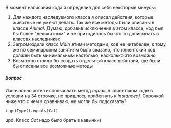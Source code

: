В момент написания кода я определил для себя некоторые минусы:

1) Для каждого наследуемого класса я описал действия, которые животные не умеют делать. 
Так же все методы были описаны в классе *Animal*. Думаю, добавив исключения в этом классе, 
код был бы более "деликатным" и не приходилось бы что то дописывать в классах наследниках
2) Загромоздили класс *Main* этими методами, код не читабелен, к тому же по семинарским занятиям было сказано, 
что клиентский код должен быть минимальным настолько, насколько это возможно
3) Возможно стоило бы создать отдельный класс действий, где были бы описаны все возможные методы

##### Вопрос
Изначально хотел использовать метод *equals* в клиентском коде в условии на 34 строчке, 
но пришлось прибегнуть к *instanceof*. Строчкой ниже что с чем я сравниваю, не могли бы подсказать?
```
i.getType().equals(Cat)
```

upd. Класс *Cat* надо было брать в кавычки)